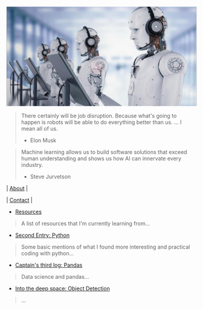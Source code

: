 
![# Welcome to my adventure](/images/photo.png)


> There certainly will be job disruption. Because what's going to happen is robots will be able to do everything better than us. ... I mean all of us.
> 
> - Elon Musk

> Machine learning allows us to build software solutions that exceed human understanding and shows us how AI can innervate every industry.
> - Steve Jurvetson

 
|  [About](docs/about.md) | 

|  [Contact](docs/contact.md) | 
 





* [Resources](docs/Resources.md) 
> A list of resources that I'm currently learning from...

* [Second Entry: Python](docs/second.md)
> Some basic mentions of what I found more interesting and practical coding with python...

* [Captain's third log: Pandas](docs/third.md)
> Data science and pandas...

* [Into the deep space: Object Detection](docs/forth.md)
> ...

